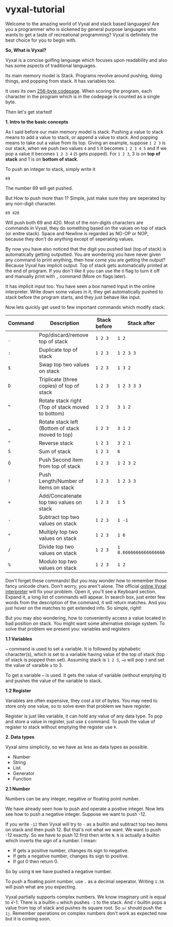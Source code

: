 # vyxal-tutorial

Welcome to the amazing world of Vyxal and stack based languages! Are you a programmer who is sickened by general purpose languages who wants to get a taste of recreational programming? Vyxal is definitely the best choice for you to begin with.

**So, What is Vyxal?**

Vyxal is a concise golfing language which focuses upon readability and also has some aspects of traditional languages.

Its main memory model is Stack. Programs revolve around pushing, doing things, and popping from stack. It has variables too.

It uses its own [256-byte codepage](https://github.com/Vyxal/Vyxal/blob/master/docs/codepage.txt). When scoring the program, each character in the program which is in the codepage is counted as a single byte.

Then let's get started!

**1. Intro to the basic concepts**

As I said before our main memory model is stack. Pushing a value to stack means to add a value to stack, or append a value to stack. And popping means to take out a value from its top. Giving an example, suppose `1 2 3` is our stack, when we push two values `4` and `5` it becomes `1 2 3 4 5` and if we pop a value it becomes `1 2 3 4` (`5` gets popped). For `1 2 3`, 3 is on **top of stack** and 1 is on **bottom of stack**.

To push an integer to stack, simply write it
```
69
```
The number 69 will get pushed.

But How to push more than 1? Simple, just make sure they are seperated by any non-digit character.
```
69 420
```
Will push both 69 and 420. Most of the non-digits characters are commands in Vyxal, they do something based on the values on top of stack (or enitre stack). Space and Newline is regarded as NO-OP or NOP, because they don't do anything except of seperating values.

By now you have also noticed that the digit you pushed last (top of stack) is automatically getting outputted. You are wondering you have never given any command to print anything, then how come you are getting the output? Because Vyxal has implicit output. Top of stack gets automatically printed at the end of program. If you don't like it you can use the `O` flag to turn it off and manually print with `,` command (More on flags later).

It has implicit input too. You have seen a box named Input in the online interpreter. Write down some values in it, they get automatically pushed to stack before the program starts, and they just behave like input.

Now lets quickly get used to few important commands which modify stack:

| Command | Description | Stack before | Stack after |
| --- | --- | --- | --- |
| `_` | Pop/discard/remove top of stack | `1 2 3` | `1 2` |
| `:` | Duplicate top of stack | `1 2 3` | `1 2 3 3` |
| `$` | Swap top two values on stack | `1 2 3` | `1 3 2` |
| `D` | Triplicate (three copies) of top of stack | `1 2 3` | `1 2 3 3 3` |
| `‟` | Rotate stack right (Top of stack moved to bottom) | `1 2 3` | `3 1 2` |
| `„` | Rotate stack left (Bottom of stack moved to top) | `1 2 3` | `3 1 2` |
| `^` | Reverse stack | `1 2 3` | `3 2 1` |
| `Ṡ` | Sum of stack | `1 2 3` | `6` |
| `Ȯ` | Push Second item from top of stack | `1 2 3` | `1 2 3 2` |
| `!` | Push Length/Number of items on stack | `1 2 3` | `1 2 3 3` |
| `+` | Add/Concatenate top two values on stack | `1 2 3` | `1 5` |
| `-` | Subtract top two values on stack | `1 2 3` | `1 -1` |
| `*` | Multiply top two values on stack | `1 2 3` | `1 6` |
| `/` | Divide top two values on stack | `1 2 3` | `1 0.6666666666666666` |
| `%` | Modulo top two values on stack | `1 2 3` | `1 2` |

Don't forget these commands! But you may wonder how to remember those fancy unicode chars. Don't worry, you aren't alone. The official [online Vyxal interpreter](https://lyxal.pythonanywhere.com/) will fix your problem. Open it, you'll see a Keyboard section. Expand it, a long list of commands will appear. In search box, just enter few words from the description of the command, it will return matches. And you just hover on the matches to get extended info. So simple, right!

But you may also wondering, how to conveniently access a value located in bad position on stack. You might want some alternative storage system. To solve that problem we present you: variables and registers

**1.1 Variables**

`→` command is used to set a variable. It is followed by alphabetic character(s), which is set to a variable having value of the top of stack (top of stack is popped then set). Assuming stack is `1 2 3`, `→a` will pop `3` and set the value of varaible `a` to 3.

To get a variable `←` is used. It gets the value of variable (without emptying it) and pushes the value of the variable to stack.

**1.2 Register**

Variables are often expensive, they cost a lot of bytes. You may need to store only one value, so to solve even that problem we have register.

Register is just like variable, it can hold any value of any data type. To pop and store a value in register, just use `£` command. To push the value of register to stack without emptying the register use `¥`.

**2. Data types**

Vyxal aims simplicity, so we have as less as data types as possible. 

- Number
- String
- List
- Generator
- Function

**2.1 Number**

Numbers can be any integer, negative or floating point number.

We have already seen how to push and operate a postive integer. Now lets see how to push a negative integer. Suppose we want to push -12.

If you write `-12` then Vyxal will try to `-` as a builtin and subtract top two items on stack and then push 12. But that's not what we want. We want to push -12 exactly. So we have to push 12 first then write `N`. `N` is actually a builtin which inverts the sign of a number. I mean:

- If gets a positive number, changes its sign to negative.
- If gets a negative number, changes its sign to positive.
- If got 0 then return 0.

So by using `N` we have pushed a negative number.

To push a floating point number, use `.` as a decimal seperator. Writing `1.56` will push what are you expecting.

Vyxal partially supports complex numbers. We know imaginary unit is equal to √-1. There is a builtin `u` which pushes `-1` to the stack. And `√` builtin pops a value from top of stack and pushes its square root. So `u√` should push the `1j`. Remember operations on complex numbers don't work as expected now but it is coming soon.
